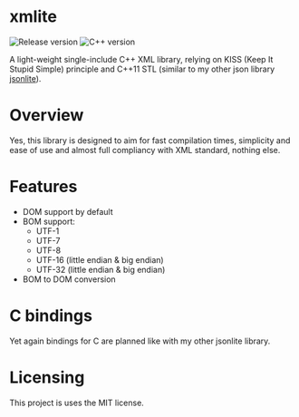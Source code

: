# xmlite

![Release version](https://img.shields.io/badge/alpha-v0.0.1-red.svg)
![C++ version](https://img.shields.io/badge/version-C++11-blue.svg)

A light-weight single-include C++ XML library, relying on KISS (Keep It Stupid Simple)
principle and C++11 STL (similar to my other json library [jsonlite](https://github.com/makuke1234/jsonlite)).


# Overview

Yes, this library is designed to aim for fast compilation times, simplicity and
ease of use and almost full compliancy with XML standard, nothing else.


# Features

* DOM support by default
* BOM support:
	* UTF-1
	* UTF-7
	* UTF-8
	* UTF-16 (little endian & big endian)
	* UTF-32 (little endian & big endian)
* BOM to DOM conversion


# C bindings

Yet again bindings for C are planned like with my other jsonlite library.


# Licensing

This project is uses the MIT license.
